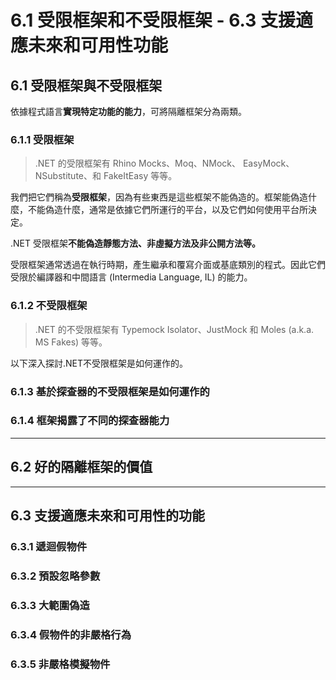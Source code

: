 # 6.1 受限框架和不受限框架 - 6.3 支援適應未來和可用性功能

## 6.1 受限框架與不受限框架

依據程式語言**實現特定功能的能力**，可將隔離框架分為兩類。

### 6.1.1 受限框架

> .NET 的受限框架有 Rhino Mocks、Moq、NMock、 EasyMock、NSubstitute、和 FakeItEasy 等等。

我們把它們稱為**受限框架**，因為有些東西是這些框架不能偽造的。框架能偽造什麼，不能偽造什麼，通常是依據它們所運行的平台，以及它們如何使用平台所決定。

.NET 受限框架**不能偽造靜態方法、非虛擬方法及非公開方法等。**

受限框架通常透過在執行時期，產生繼承和覆寫介面或基底類別的程式。因此它們受限於編譯器和中間語言 (Intermedia Language, IL) 的能力。

### 6.1.2 不受限框架

> .NET 的不受限框架有 Typemock Isolator、JustMock 和 Moles (a.k.a. MS Fakes) 等等。

以下深入探討.NET不受限框架是如何運作的。



### 6.1.3 基於探查器的不受限框架是如何運作的

### 6.1.4 框架揭露了不同的探查器能力

---

## 6.2 好的隔離框架的價值

---

## 6.3 支援適應未來和可用性的功能

### 6.3.1 遞迴假物件

### 6.3.2 預設忽略參數

### 6.3.3 大範圍偽造

### 6.3.4 假物件的非嚴格行為

### 6.3.5 非嚴格模擬物件


